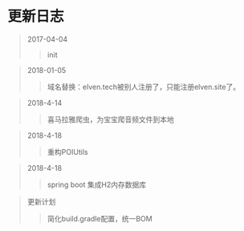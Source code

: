 # 更新日志

> 2017-04-04
>> init

> 2018-01-05
>> 域名替换：elven.tech被别人注册了，只能注册elven.site了。

> 2018-4-14
>> 喜马拉雅爬虫，为宝宝爬音频文件到本地

> 2018-4-18
>> 重构POIUtils

> 2018-4-18
>> spring boot 集成H2内存数据库

> 更新计划
>> 简化build.gradle配置，统一BOM

